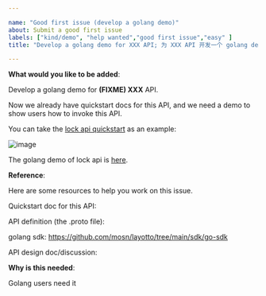 ```yaml
---

name: "Good first issue (develop a golang demo)"
about: Submit a good first issue
labels: ["kind/demo", "help wanted","good first issue","easy" ]
title: "Develop a golang demo for XXX API; 为 XXX API 开发一个 golang demo"

---
```


<!-- Please only use this template for submitting good first issues -->

**What would you like to be added**:

Develop a golang demo for **(FIXME) XXX** API.

Now we already have quickstart docs for this API, and we need a demo to show users how to invoke this API.

You can take the [lock api quickstart](https://mosn.io/layotto/#/en/start/lock/start) as an example:

![image](https://user-images.githubusercontent.com/26001097/199906600-d4c92b5e-7b93-4e61-96ca-91c9d96edc04.png)

The golang demo of lock api is [here](https://github.com/mosn/layotto/blob/main/demo/lock/common/client.go).

**Reference**:

Here are some resources to help you work on this issue.

Quickstart doc for this API:

API definition (the .proto file):

golang sdk: https://github.com/mosn/layotto/tree/main/sdk/go-sdk

API design doc/discussion:

**Why is this needed**:

Golang users need it
